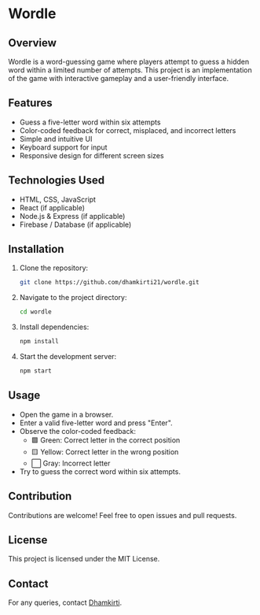 # Wordle

## Overview
Wordle is a word-guessing game where players attempt to guess a hidden word within a limited number of attempts. This project is an implementation of the game with interactive gameplay and a user-friendly interface.

## Features
- Guess a five-letter word within six attempts
- Color-coded feedback for correct, misplaced, and incorrect letters
- Simple and intuitive UI
- Keyboard support for input
- Responsive design for different screen sizes

## Technologies Used
- HTML, CSS, JavaScript
- React (if applicable)
- Node.js & Express (if applicable)
- Firebase / Database (if applicable)

## Installation
1. Clone the repository:
   ```sh
   git clone https://github.com/dhamkirti21/wordle.git
   ```
2. Navigate to the project directory:
   ```sh
   cd wordle
   ```
3. Install dependencies:
   ```sh
   npm install
   ```
4. Start the development server:
   ```sh
   npm start
   ```

## Usage
- Open the game in a browser.
- Enter a valid five-letter word and press "Enter".
- Observe the color-coded feedback:
  - 🟩 Green: Correct letter in the correct position
  - 🟨 Yellow: Correct letter in the wrong position
  - ⬜ Gray: Incorrect letter
- Try to guess the correct word within six attempts.

## Contribution
Contributions are welcome! Feel free to open issues and pull requests.

## License
This project is licensed under the MIT License.

## Contact
For any queries, contact [Dhamkirti](https://github.com/dhamkirti21).

